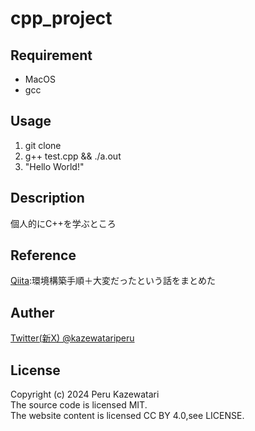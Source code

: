 # cpp_project

## Requirement
- MacOS
- gcc

## Usage
1. git clone
2. g++ test.cpp && ./a.out
3. "Hello World!"

## Description
個人的にC++を学ぶところ

## Reference
[Qiita](https://qiita.com/kazewatariperu/items/21609c556a32225b8598):環境構築手順＋大変だったという話をまとめた

## Auther
[Twitter(新X) @kazewatariperu](https://x.com/kazewatariperu)

## License
Copyright (c) 2024 Peru Kazewatari<br />
The source code is licensed MIT.<br />
The website content is licensed CC BY 4.0,see LICENSE.

